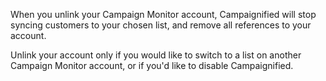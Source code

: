 When you unlink your Campaign Monitor account, Campaignified will stop syncing
customers to your chosen list, and remove all references to your account.

Unlink your account only if you would like to switch to a list on another
Campaign Monitor account, or if you'd like to disable Campaignified.
